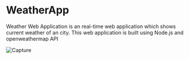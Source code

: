 # WeatherApp
Weather Web Application is an real-time web application which shows current weather of an
city. This web application is built using Node.js and openweathermap API




![Capture](https://user-images.githubusercontent.com/86507585/135284689-64913e19-dc95-498d-9cc9-578de5e2563a.PNG)
